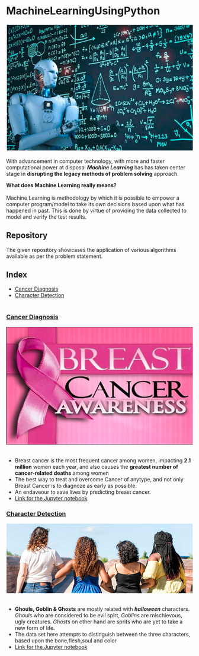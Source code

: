 # MachineLearningUsingPython
![image.PNG](images/banner.PNG)<img align="right"><br><br>
With advancement in computer technology, with more and faster computational power at disposal ___Machine Learning___ has has taken center stage in __disrupting the legacy methods of problem solving__ approach.<br>

__What does Machine Learning really means?__<br><br>
Machine Learning is methodology by which it is possible to empower a computer program/model to take its own decisions based upon what has happened in past. This is done by virtue of providing the data collected to model and verify the test results.<br>

## Repository 
The given repository showcases the application of various algorithms available as per the problem statement.

## Index

- [Cancer Diagnosis](#section1)<br>
- [Character Detection](#section2)<br>
[](#section2)<br>

<a id=section1></a>
### [Cancer Diagnosis](./CancerDiagnosis)
![image.png](images/can1.PNG)<br><br>
- Breast cancer is the most frequent cancer among women, impacting __2.1 million__ women each year, and also causes the __greatest number of cancer-related deaths__ among women
- The best way to treat and overcome Cancer of anytype, and not only Breast Cancer is to diagnoze as early as possible.
- An endaveour to save lives by predicting breast cancer.
- [Link for the Jupyter notebook](./CancerDiagnosis/Cancer_Diagnosis.ipynb)

<a id=section2></a>
### [Character Detection](./CharacterDetection)
![image.PNG](images/hairtype.PNG)<img align="right"><br><br>
- __Ghouls, Goblin & Ghosts__ are mostly related with ___halloween___ characters. _Ghouls_ who are considered to be evil spirt, _Goblins_ are mischievous, ugly creatures. _Ghosts_ on other hand are sprits who are yet to take a new form of life.
- The data set here attempts to distinguish between the three characters, based upon the bone,flesh,soul and color
- [Link for the Jupyter notebook](./CharacterDetection/CharacterDetection.ipynb)
